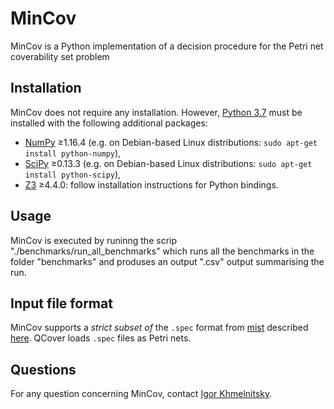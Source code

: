 # MinCov
MinCov is a Python implementation of a decision procedure for the Petri net coverability set problem 

## Installation

MinCov does not require any installation. However, [Python 3.7](https://www.python.org/download/releases/2.7/) must be installed with the following additional packages:

* [NumPy](http://www.numpy.org/) ≥1.16.4 (e.g. on Debian-based Linux distributions: `sudo apt-get install python-numpy`),
* [SciPy](https://www.scipy.org/) ≥0.13.3 (e.g. on Debian-based Linux distributions: `sudo apt-get install python-scipy`),
* [Z3](https://github.com/Z3Prover/) ≥4.4.0: follow installation instructions for Python bindings.

## Usage
MinCov is executed by runinng the scrip "./benchmarks/run_all_benchmarks" which runs all the benchmarks in the folder "benchmarks" and produses an output ".csv" output summarising the run. 

## Input file format

MinCov supports a *strict subset of* the `.spec` format from [mist](https://github.com/pierreganty/mist) described [here](https://github.com/pierreganty/mist/wiki#input-format-of-mist). QCover loads `.spec` files as Petri nets. 

## Questions

For any question concerning MinCov, contact [Igor Khmelnitsky](http://www.lsv.fr/~khmelnitsky/).


